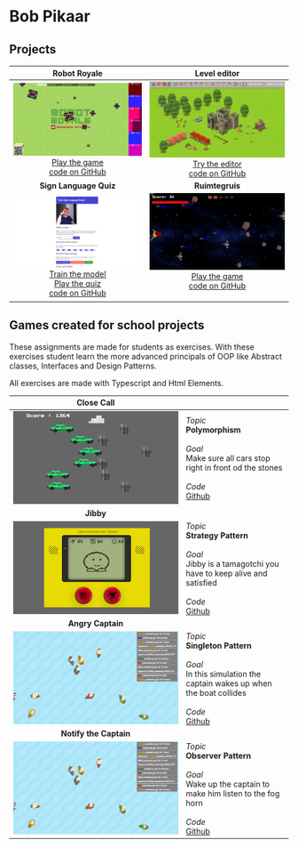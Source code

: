 # Bob Pikaar

## Projects

| Robot Royale  |  Level editor |
|:-:|:-:|
| [![Robot Royale](./images/robot_royale.png)](http://145.24.222.232:8080/viewer/) [Play the game](http://145.24.222.232:8080/viewer/) <br> [code on GitHub](https://github.com/HR-CMGT/robot-royale) | [![Level editor](./images/level_editor.png)](https://bpikaar.github.io/level-editor/) [Try the editor](https://bpikaar.github.io/level-editor/) <br> [code on GitHub](https://github.com/bpikaar/level-editor) |
| **Sign Language Quiz**  | **Ruimtegruis** |
| [![Sign Language Quiz](./images/sign_language.png)](https://bpikaar.github.io/sign-language-quiz/learn/) [Train the model](https://bpikaar.github.io/sign-language-quiz/learn/) <br> [Play the quiz](https://bpikaar.github.io/sign-language-quiz/) <br> [code on GitHub](https://github.com/bpikaar/sign-language-quiz/) | [![Ruimtegruis](./images/ruimtegruis.png)](https://bpikaar.github.io/ruimtegruis/) [Play the game](https://bpikaar.github.io/ruimtegruis/) <br> [code on GitHub](https://github.com/bpikaar/ruimtegruis/) <br> &nbsp;

## Games created for school projects
These assignments are made for students as exercises. With these exercises student learn the more advanced principals of OOP like Abstract classes, Interfaces and Design Patterns. 

All exercises are made with Typescript and Html Elements. 

| **Close Call**  |   |
|:-:|:-|
| [![Close Call](./images/close_call.png)](https://hr-cmgt.github.io/PRG08-close-call-completed/?target=_blank) | *Topic* <br> **Polymorphism** <br><br> *Goal* <br>Make sure all cars stop right in front od the stones <br><br> *Code* <br>[Github](https://github.com/HR-CMGT/PRG08-close-call-completed) |
| **Jibby**  |   |
| [![Jibby](./images/jibby.png)](https://hr-cmgt.github.io/PRG08-Jibby-completed/) | *Topic* <br> **Strategy Pattern** <br><br> *Goal* <br>Jibby is a tamagotchi you have to keep alive and satisfied <br><br> *Code* <br>[Github](https://github.com/HR-CMGT/PRG08-Jibby-completed) |
| **Angry Captain**  |   |
| [![Angry Captain](./images/angry_captain.png)](https://hr-cmgt.github.io/PRG08-Angry-Captain-completed/) | *Topic* <br> **Singleton Pattern** <br><br> *Goal* <br>In this simulation the captain wakes up when the boat collides<br><br> *Code* <br>[Github](https://github.com/HR-CMGT/PRG08-Angry-Captain-completed) |
| **Notify the Captain**  |   |
| [![Angry Captain](./images/angry_captain.png)](https://hr-cmgt.github.io/PRG08-Notify-the-Captain-completed/) | *Topic* <br> **Observer Pattern** <br><br> *Goal* <br>Wake up the captain to make him listen to the fog horn<br><br> *Code* <br>[Github](https://github.com/HR-CMGT/PRG08-Notify-the-Captain-completed) |



